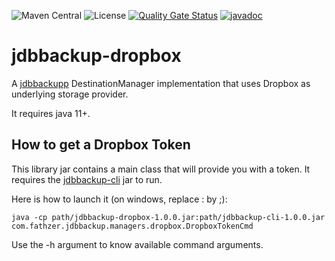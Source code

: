 ![Maven Central](https://img.shields.io/maven-central/v/com.fathzer/jdbbackupp-dropbox)
![License](https://img.shields.io/badge/license-Apache%202.0-brightgreen.svg)
[![Quality Gate Status](https://sonarcloud.io/api/project_badges/measure?project=jdbbackup_jdbbackupp-dropbox&metric=alert_status)](https://sonarcloud.io/summary/new_code?id=jdbbackupp_jdbbackupp-dropbox)
[![javadoc](https://javadoc.io/badge2/com.fathzer/jdbbackupp-dropbox/javadoc.svg)](https://javadoc.io/doc/com.fathzer/jdbbackupp-dropbox)

# jdbbackup-dropbox
A [jdbbackupp](https://github.com/jdbbackupp) DestinationManager implementation that uses Dropbox as underlying storage provider.

It requires java 11+.

## How to get a Dropbox Token
This library jar contains a main class that will provide you with a token. It requires the [jdbbackup-cli](https://github.com/jdbbackup/jdbbackup-cli) jar to run.

Here is how to launch it (on windows, replace : by ;):  
```
java -cp path/jdbbackup-dropbox-1.0.0.jar:path/jdbbackup-cli-1.0.0.jar com.fathzer.jdbbackup.managers.dropbox.DropboxTokenCmd
```

Use the -h argument to know available command arguments.